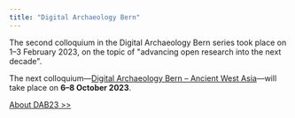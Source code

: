 ```yaml
---
title: "Digital Archaeology Bern"
---
```

The second colloquium in the Digital Archaeology Bern series took place on 1–3 February 2023, on the topic of "advancing open research into the next decade".

The next colloquium—[Digital Archaeology Bern – Ancient West Asia](https://dabawa.hypotheses.org/)—will take place on **6–8 October 2023**.

[About DAB23 >>](/about)
